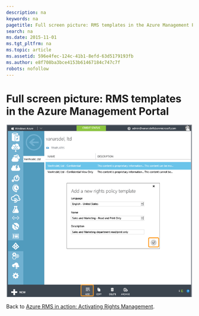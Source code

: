 ```yaml
---
description: na
keywords: na
pagetitle: Full screen picture: RMS templates in the Azure Management Portal
search: na
ms.date: 2015-11-01
ms.tgt_pltfrm: na
ms.topic: article
ms.assetid: 596e4fec-124c-41b1-8efd-63d5179193fb
ms.author: e8f708ba3bce4153b61467184c747c7f
robots: nofollow
---
```

# Full screen picture: RMS templates in the Azure Management Portal
![](../Image/AzRMS_TemplatesPortal.png)

Back to [Azure RMS in action: Activating Rights Management](http://technet.microsoft.com/library/jj585026.aspx#BKMK_Example_ManagementPortal).

